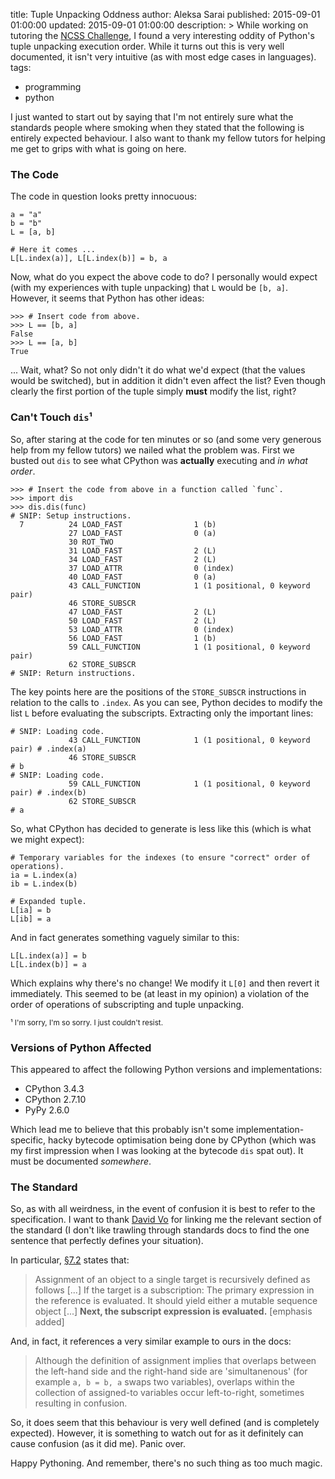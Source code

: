 title: Tuple Unpacking Oddness
author: Aleksa Sarai
published: 2015-09-01 01:00:00
updated: 2015-09-01 01:00:00
description: >
  While working on tutoring the [NCSS Challenge](https://groklearning.com/), I
  found a very interesting oddity of Python's tuple unpacking execution order.
  While it turns out this is very well documented, it isn't very intuitive (as
  with most edge cases in languages).
tags:
  - programming
  - python

I just wanted to start out by saying that I'm not entirely sure what the
standards people where smoking when they stated that the following is entirely
expected behaviour. I also want to thank my fellow tutors for helping me get to
grips with what is going on here.

### The Code ###
The code in question looks pretty innocuous:

```language-python
a = "a"
b = "b"
L = [a, b]

# Here it comes ...
L[L.index(a)], L[L.index(b)] = b, a
```

Now, what do you expect the above code to do? I personally would expect (with my
experiences with tuple unpacking) that `L` would be `[b, a]`. However, it seems
that Python has other ideas:

```language-python
>>> # Insert code from above.
>>> L == [b, a]
False
>>> L == [a, b]
True
```

... Wait, what? So not only didn't it do what we'd expect (that the values would
be switched), but in addition it didn't even affect the list? Even though
clearly the first portion of the tuple simply **must** modify the list, right?

### Can't Touch **`dis`**&sup1; ###
So, after staring at the code for ten minutes or so (and some very generous help
from my fellow tutors) we nailed what the problem was. First we busted out `dis`
to see what CPython was **actually** executing and *in what order*.

```language-python
>>> # Insert the code from above in a function called `func`.
>>> import dis
>>> dis.dis(func)
# SNIP: Setup instructions.
  7          24 LOAD_FAST                1 (b)
             27 LOAD_FAST                0 (a)
             30 ROT_TWO
             31 LOAD_FAST                2 (L)
             34 LOAD_FAST                2 (L)
             37 LOAD_ATTR                0 (index)
             40 LOAD_FAST                0 (a)
             43 CALL_FUNCTION            1 (1 positional, 0 keyword pair)
             46 STORE_SUBSCR
             47 LOAD_FAST                2 (L)
             50 LOAD_FAST                2 (L)
             53 LOAD_ATTR                0 (index)
             56 LOAD_FAST                1 (b)
             59 CALL_FUNCTION            1 (1 positional, 0 keyword pair)
             62 STORE_SUBSCR
# SNIP: Return instructions.
```

The key points here are the positions of the `STORE_SUBSCR` instructions in
relation to the calls to `.index`. As you can see, Python decides to modify the
list `L` before evaluating the subscripts. Extracting only the important lines:

```language-python
# SNIP: Loading code.
             43 CALL_FUNCTION            1 (1 positional, 0 keyword pair) # .index(a)
             46 STORE_SUBSCR                                              # b
# SNIP: Loading code.
             59 CALL_FUNCTION            1 (1 positional, 0 keyword pair) # .index(b)
             62 STORE_SUBSCR                                              # a
```

So, what CPython has decided to generate is less like this (which is what we
might expect):

```language-python
# Temporary variables for the indexes (to ensure "correct" order of operations).
ia = L.index(a)
ib = L.index(b)

# Expanded tuple.
L[ia] = b
L[ib] = a
```

And in fact generates something vaguely similar to this:

```language-python
L[L.index(a)] = b
L[L.index(b)] = a
```

Which explains why there's no change! We modify it `L[0]` and then revert it
immediately. This seemed to be (at least in my opinion) a violation of the order
of operations of subscripting and tuple unpacking.

<small>&sup1; I'm sorry, I'm so sorry. I just couldn't resist.</small>

### Versions of Python Affected ###
This appeared to affect the following Python versions and implementations:

* CPython 3.4.3
* CPython 2.7.10
* PyPy 2.6.0

Which lead me to believe that this probably isn't some implementation-specific,
hacky bytecode optimisation being done by CPython (which was my first impression
when I was looking at the bytecode `dis` spat out). It must be documented
*somewhere*.

### The Standard ###
So, as with all weirdness, in the event of confusion it is best to refer to the
specification. I want to thank [David Vo][aucg] for linking me the relevant
section of the standard (I don't like trawling through standards docs to find
the one sentence that perfectly defines your situation).

In particular, [&sect;7.2][spec-7.2] states that:

> Assignment of an object to a single target is recursively defined as follows
> [...] If the target is a subscription: The primary expression in the reference
> is evaluated. It should yield either a mutable sequence object [...] **Next,
> the subscript expression is evaluated.** [emphasis added]

And, in fact, it references a very similar example to ours in the docs:

> Although the definition of assignment implies that overlaps between the
> left-hand side and the right-hand side are 'simultanenous' (for example
> `a, b = b, a` swaps two variables), overlaps within the collection of
> assigned-to variables occur left-to-right, sometimes resulting in confusion.

So, it does seem that this behaviour is very well defined (and is completely
expected). However, it is something to watch out for as it definitely can cause
confusion (as it did me). Panic over.

Happy Pythoning. And remember, there's no such thing as too much magic.

[aucg]: https://vovo.id.au/
[spec-7.2]: https://docs.python.org/3/reference/simple_stmts.html#assignment-statements

